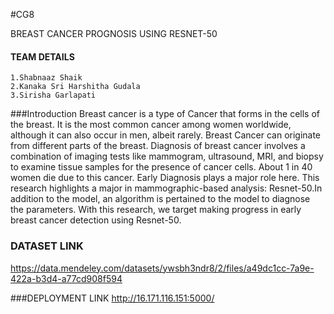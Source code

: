 #CG8


BREAST CANCER PROGNOSIS USING RESNET-50



#### TEAM DETAILS
	1.Shabnaaz Shaik
	2.Kanaka Sri Harshitha Gudala
	3.Sirisha Garlapati

###Introduction
Breast cancer is a type of Cancer that forms in the cells of the breast. It is the most common cancer among women worldwide, although it can also occur in men, albeit rarely. Breast Cancer can originate from different parts of the breast. Diagnosis of breast cancer involves a combination of imaging tests like mammogram, ultrasound, MRI, and biopsy to examine tissue samples for the presence of cancer cells. About 1 in 40 women die due to this cancer. Early Diagnosis plays a major role here. This research highlights a major in mammographic-based analysis: Resnet-50.In addition to the model, an algorithm is pertained to the model to diagnose the parameters. With this research, we target making progress in early breast cancer detection using Resnet-50.



### DATASET LINK
https://data.mendeley.com/datasets/ywsbh3ndr8/2/files/a49dc1cc-7a9e-422a-b3d4-a77cd908f594


###DEPLOYMENT LINK
http://16.171.116.151:5000/
